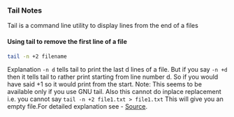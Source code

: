 ### Tail Notes

Tail is a command line utility to display lines from the end of a files


#### Using tail to remove the first line of a file
```bash
tail -n +2 filename
```

Explanation
`-n d` tells tail to print the last d lines of a file.
But if you say `-n +d` then it tells tail to rather print starting from line number d. So if you would have said +1 so it would print from the start. 
Note: This seems to be available only if you use GNU tail. Also this cannot do inplace replacement i.e. you cannot say `tail -n +2 file1.txt > file1.txt` This will give you an empty file.For detailed explanation see - [Source](https://stackoverflow.com/a/339941). 